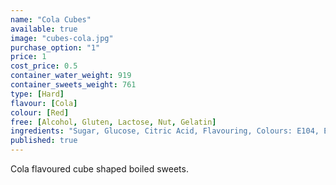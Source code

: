 ```yaml
---
name: "Cola Cubes"
available: true
image: "cubes-cola.jpg"
purchase_option: "1"
price: 1
cost_price: 0.5
container_water_weight: 919
container_sweets_weight: 761
type: [Hard]
flavour: [Cola]
colour: [Red]
free: [Alcohol, Gluten, Lactose, Nut, Gelatin]
ingredients: "Sugar, Glucose, Citric Acid, Flavouring, Colours: E104, E120"
published: true
---
```

Cola flavoured cube shaped boiled sweets.